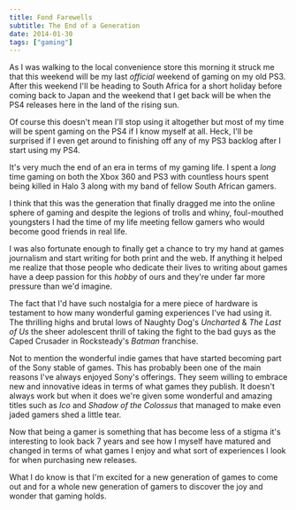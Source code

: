 ```yaml
---
title: Fond Farewells
subtitle: The End of a Generation
date: 2014-01-30
tags: ["gaming"]
---
```

As I was walking to the local convenience store this morning it struck me that this weekend will be my last *official* weekend of gaming on my old PS3. After this weekend I'll be heading to South Africa for a short holiday before coming back to Japan and the weekend that I get back will be when the PS4 releases here in the land of the rising sun.

Of course this doesn't mean I'll stop using it altogether but most of my time will be spent gaming on the PS4 if I know myself at all. Heck, I'll be surprised if I even get around to finishing off any of my PS3 backlog after I start using my PS4.

It's very much the end of an era in terms of my gaming life. I spent a _long_ time gaming on both the Xbox 360 and PS3 with countless hours spent being killed in Halo 3 along with my band of fellow South African gamers.

I think that this was the generation that finally dragged me into the online sphere of gaming and despite the legions of trolls and whiny, foul-mouthed youngsters I had the time of my life meeting fellow gamers who would become good friends in real life.

I was also fortunate enough to finally get a chance to try my hand at games journalism and start writing for both print and the web. If anything it helped me realize that those people who dedicate their lives to writing about games have a deep passion for this *hobby* of ours and they're under far more pressure than we'd imagine.

The fact that I'd have such nostalgia for a mere piece of hardware is testament to how many wonderful gaming experiences I've had using it. The thrilling highs and brutal lows of Naughty Dog's _Uncharted_ & _The Last of Us_ the sheer adolescent thrill of taking the fight to the bad guys as the Caped Crusader in Rocksteady's _Batman_ franchise.

Not to mention the wonderful indie games that have started becoming part of the Sony stable of games. This has probably been one of the main reasons I've always enjoyed Sony's offerings. They seem willing to embrace new and innovative ideas in terms of what games they publish. It doesn't always work but when it does we're given some wonderful and amazing titles such as _Ico_ and _Shadow of the Colossus_ that managed to make even jaded gamers shed a little tear.

Now that being a gamer is something that has become less of a stigma it's interesting to look back 7 years and see how I myself have matured and changed in terms of what games I enjoy and what sort of experiences I look for when purchasing new releases.

What I do know is that I'm excited for a new generation of games to come out and for a whole new generation of gamers to discover the joy and wonder that gaming holds.
